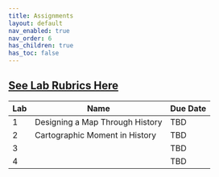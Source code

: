 ```yaml
---
title: Assignments
layout: default
nav_enabled: true
nav_order: 6
has_children: true
has_toc: false
---
```

[**See Lab Rubrics Here**](https://docs.google.com/spreadsheets/d/1bbGnTvR22vH7bC-Cv0k7Sr_SUvO-2iS7LupstgTcXlY/edit?gid=0#gid=0)
------------------------------------------------------------------------

| Lab | Name | Due Date     |
|-----|------|--------------|
| 1   | Designing a Map Through History     | TBD |
| 2   | Cartographic Moment in History   | TBD |
| 3   |     | TBD  |
| 4   |     | TBD |

